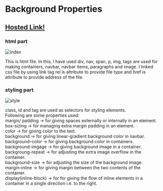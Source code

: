 # Background Properties

## [Hosted Link!](https://hsc92180.github.io/Geekster_Assignment/Background_Properties/)

### html part

![index](https://github.com/hsc92180/Geekster_Assignment/assets/68774484/d8905d9e-7168-484b-9ad2-3f8bc9ee0cf9)

This is html file. In this, I have used div, nav, span, p, img, tags are used for making containers, navbar, navbar items, paragraphs and image. I linked css file by using link tag rel is attribute to provide file type and href is attribute to provide address of the file.

### styling part

![style](https://github.com/hsc92180/Geekster_Assignment/assets/68774484/d73bd127-765e-4e2d-ae3c-e223b53b678d)


class, id and tag are used as selectors for styling elements.<br> 
Following are some properties used:<br>
margin/ padding -> for giving spaces externally or internally in an element. <br>
box-sizing -> for managing extra margin padding in an element. <br>
color -> for giving color to the text.<br>
background -> for giving linear-gradient background color in navbar. <br>
background-color -> for giving background color in containers. <br>
background-imgage -> for giving background image in a container. <br>
backgroung-repeat -> for adjusting the extra image overflow in the  container. <br>
background-size -> for adjusting the size of the background image. <br>
margin-inline -> for giving margin between the two contents of the container. <br>
display(inline-block) -> for for giving the flow of inline elements in a container in a single direction i.e. to the right.